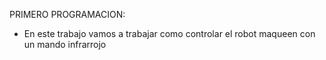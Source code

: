 PRIMERO PROGRAMACION: 
- En este trabajo vamos a trabajar como controlar el robot maqueen con un mando infrarrojo


